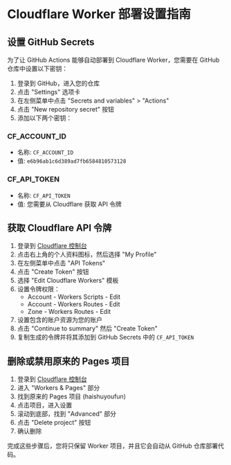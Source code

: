 # Cloudflare Worker 部署设置指南

## 设置 GitHub Secrets

为了让 GitHub Actions 能够自动部署到 Cloudflare Worker，您需要在 GitHub 仓库中设置以下密钥：

1. 登录到 GitHub，进入您的仓库
2. 点击 "Settings" 选项卡
3. 在左侧菜单中点击 "Secrets and variables" > "Actions"
4. 点击 "New repository secret" 按钮
5. 添加以下两个密钥：

### CF_ACCOUNT_ID

- 名称: `CF_ACCOUNT_ID`
- 值: `e6b96ab1c6d389ad7fb6584810573128`

### CF_API_TOKEN

- 名称: `CF_API_TOKEN`
- 值: 您需要从 Cloudflare 获取 API 令牌

## 获取 Cloudflare API 令牌

1. 登录到 [Cloudflare 控制台](https://dash.cloudflare.com/)
2. 点击右上角的个人资料图标，然后选择 "My Profile"
3. 在左侧菜单中点击 "API Tokens"
4. 点击 "Create Token" 按钮
5. 选择 "Edit Cloudflare Workers" 模板
6. 设置令牌权限：
   - Account - Workers Scripts - Edit
   - Account - Workers Routes - Edit
   - Zone - Workers Routes - Edit
7. 设置包含的账户资源为您的账户
8. 点击 "Continue to summary" 然后 "Create Token"
9. 复制生成的令牌并将其添加到 GitHub Secrets 中的 `CF_API_TOKEN`

## 删除或禁用原来的 Pages 项目

1. 登录到 [Cloudflare 控制台](https://dash.cloudflare.com/)
2. 进入 "Workers & Pages" 部分
3. 找到原来的 Pages 项目 (haishuyoufun)
4. 点击项目，进入设置
5. 滚动到底部，找到 "Advanced" 部分
6. 点击 "Delete project" 按钮
7. 确认删除

完成这些步骤后，您将只保留 Worker 项目，并且它会自动从 GitHub 仓库部署代码。